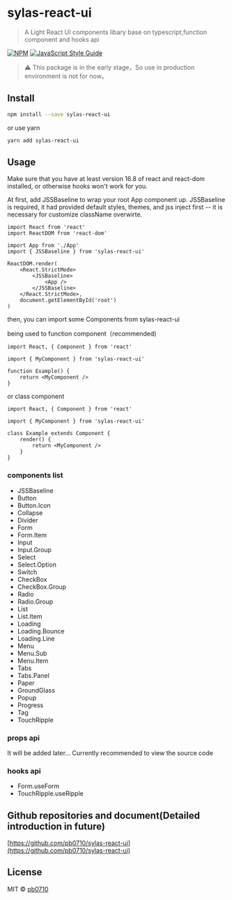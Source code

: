 # sylas-react-ui

> A Light React UI components libary base on typescript,function component and hooks api

[![NPM](https://img.shields.io/npm/v/sylas-react-ui.svg)](https://www.npmjs.com/package/sylas-react-ui) [![JavaScript Style Guide](https://img.shields.io/badge/code_style-standard-brightgreen.svg)](https://standardjs.com)

> ⚠️ This package is in the early stage，So use in production environment is not for now。

## Install

```bash
npm install --save sylas-react-ui
```

or use yarn

```bash
yarn add sylas-react-ui
```

## Usage

Make sure that you have at least version 16.8 of react and react-dom installed, or otherwise hooks won't work for you.

At first, add JSSBaseline to wrap your root App component up.
JSSBaseline is required, it had provided default styles, themes, and jss inject first -- it is necessary for customize className overwirte.

```tsx
import React from 'react'
import ReactDOM from 'react-dom'

import App from './App'
import { JSSBaseline } from 'sylas-react-ui'

ReactDOM.render(
	<React.StrictMode>
		<JSSBaseline>
			<App />
		</JSSBaseline>
	</React.StrictMode>,
	document.getElementById('root')
)
```

then, you can import some Components from sylas-react-ui

being used to function component（recommended)

```tsx
import React, { Component } from 'react'

import { MyComponent } from 'sylas-react-ui'

function Example() {
	return <MyComponent />
}
```

or class component

```tsx
import React, { Component } from 'react'

import { MyComponent } from 'sylas-react-ui'

class Example extends Component {
	render() {
		return <MyComponent />
	}
}
```

### components list

- JSSBaseline
- Button
- Button.Icon
- Collapse
- Divider
- Form
- Form.Item
- Input
- Input.Group
- Select
- Select.Option
- Switch
- CheckBox
- CheckBox.Group
- Radio
- Radio.Group
- List
- List.Item
- Loading
- Loading.Bounce
- Loading.Line
- Menu
- Menu.Sub
- Menu.Item
- Tabs
- Tabs.Panel
- Paper
- GroundGlass
- Popup
- Progress
- Tag
- TouchRipple

### props api

It will be added later...
Currently recommended to view the source code

### hooks api

- Form.useForm
- TouchRipple.useRipple

## Github repositories and document(Detailed introduction in future)

[https://github.com/pb0710/sylas-react-ui](https://github.com/pb0710/sylas-react-ui)

## License

MIT © [pb0710](https://github.com/pb0710)
